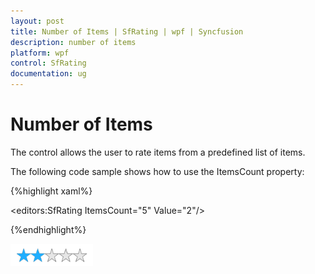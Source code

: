 ```yaml
---
layout: post
title: Number of Items | SfRating | wpf | Syncfusion
description: number of items
platform: wpf
control: SfRating
documentation: ug
---
```


# Number of Items

The control allows the user to rate items from a predefined list of items.

The following code sample shows how to use the ItemsCount property:



{%highlight xaml%}

<editors:SfRating ItemsCount="5" Value="2"/>


{%endhighlight%}


![](Number-of-Items_images/Number-of-Items_img1.png)



